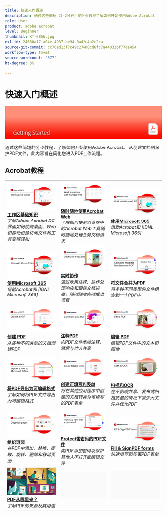 ```yaml
---
title: 快速入门概述
description: 通过这些简短（1-2分钟）的分步教程了解如何开始使用Adobe Acrobat
role: User
product: adobe acrobat
level: Beginner
thumbnail: KT-6856.jpg
exl-id: 24660a17-a04e-4937-be94-0a42c4b2c2ca
source-git-commit: cc76ad13f7c49c27600cd6fc7a44032bf77de454
workflow-type: tm+mt
source-wordcount: '377'
ht-degree: 3%

---
```


# 快速入门概述

![Acrobat快速入门图像](../assets/Hero-GettingStarted.png)

通过这些简短的分步教程，了解如何开始使用Adobe Acrobat。 从创建文档到保护PDF文件，此内容旨在简化您进入PDF工作流程。

## Acrobat教程

<table style="table-layout:fixed">
<tr>
  <td>
    <a href="get-to-know-the-acrobat-dc-interface.md">
      <img alt="工作区基础知识" src="../assets/Workspace_1280.png" />
    </a>
    <div>
    <a href="get-to-know-the-acrobat-dc-interface.md"><strong>工作区基础知识</strong></a>
    </div>
    <em>了解Adobe Acrobat DC界面如何使跨桌面、Web和移动设备访问文件和工具变得轻松</em>
    <br>
  </td>
  <td>
    <a href="acrobatweb.md">
      <img alt="随时随地使用Acrobat Web" src="../assets/Acrobatweb_1280.png" />
    </a>
    <div>
    <a href="acrobatweb.md"><strong>随时随地使用Acrobat Web</strong></a>
    </div>
    <em>了解如何使用浏览器中的Acrobat Web工具随时随地处理业务文档请求</em>
    <br>
  </td>
  <td>
    <a href="../integrate/integrate-overview.md#microsoft">
      <img alt="使用Microsoft 365" src="../assets/WorkMicrosoft365_1280.png" />
    </a>
    <div>
     <a href="../integrate/integrate-overview.md#microsoft"><strong>使用Microsoft 365</strong></a>
    </div>
    <em>借助Acrobat和 [!DNL Microsoft 365]</em>
    <br>
  </td>
</tr>
<tr>
   <td>
    <a href="../integrate/integrate-overview.md#microsoft">
      <img alt="使用Microsoft 365" src="../assets/WorkMicrosoft365_1280.png" />
    </a>
    <div>
     <a href="../integrate/integrate-overview.md#microsoft"><strong>使用Microsoft 365</strong></a>
    </div>
    <em>借助Acrobat和 [!DNL Microsoft 365]</em>
    <br>
  </td>
  <td>
    <a href="collaborate.md">
      <img alt="实时协作" src="../assets/Collaborate_1280.png" />
    </a>
    <div>
     <a href="collaborate.md"><strong>实时协作</strong></a>
    </div>
    <em>通过收集注释、协作处理响应和跟踪文档进度，随时随地实时推进项目</em>
    <br>
  </td>
  <td>
    <a href="combine-to-pdf.md">
      <img alt="Combine Files到PDF" src="../assets/Combine.jpg" />
    </a>
    <div>
     <a href="combine-to-pdf.md"><strong>将文件合并为PDF</strong></a>
    </div>
    <em>将多种不同类型的文件组合到一个PDF中</em>
    <br>
  </td>
</tr>
<tr>
  <td>
    <a href="create-pdf.md">
      <img alt="创建PDF文件" src="../assets/Create.jpg" />
    </a>
    <div>
    <a href="create-pdf.md"><strong>创建 PDF</strong></a>
    </div>
    <em>从各种不同类型的文档创建PDF</em>
    <br>
  </td>
 <td>
    <a href="comment-on-pdf-files.md">
      <img alt="对Acrobat DC中的PDF文件添加注释" src="../assets/Comment.jpg" />
    </a>
    <div>
    <a href="comment-on-pdf-files.md"><strong>注释PDF</strong></a>
    </div>
    <em>向PDF文件添加注释，然后与他人共享</em>
    <br>
  </td>
  <td>
    <a href="edit-pdf.md">
      <img alt="在Acrobat DC中编辑PDF" src="../assets/Edit.jpg" />
    </a>
    <div>
    <a href="edit-pdf.md"><strong>编辑 PDF</strong></a>
    </div>
    <em>编辑PDF文件中的文本和图像</em>
    <br>
  </td>
</tr>
<tr>
  <td>
    <a href="export-pdf.md">
      <img alt="将PDF导出为可编辑格式" src="../assets/Export.jpg" />
    </a>
    <div>
    <a href="export-pdf.md"><strong>将PDF导出为可编辑格式</strong></a>
    </div>
    <em>了解如何将PDF文件导出为可编辑格式</em>
    <br>
  </td>
  <td>
    <a href="create-fillable-forms.md">
      <img alt="创建可填写的表单" src="../assets/Form_1280.png" />
    </a>
    <div>
    <a href="create-fillable-forms.md"><strong>创建可填写的表单</strong></a>
    </div>
    <em>将在其他应用程序中创建的文档转换为可填写的PDF表单</em>
    <br>
  </td>
  <td>
    <a href="scan-and-ocr.md">
      <img alt="扫描和OCR" src="../assets/Scan.jpg" />
    </a>
    <div>
    <a href="scan-and-ocr.md"><strong>扫描和OCR</strong></a>
    </div>
    <em>在不影响共享、发布或归档质量的情况下减少大文件并优化PDF</em>
    <br>
  </td>
</tr>
<tr>
 <td>
    <a href="organize.md">
      <img alt="组织页面" src="../assets/Organize.jpg" />
    </a>
    <div>
    <a href="organize.md"><strong>组织页面</strong></a>
    </div>
    <em>在PDF中添加、替换、提取、旋转、删除和移动页面</em>
    <br>
  </td>
  <td>
    <a href="password-protect.md">
      <img alt="Protect带密码的PDF文件" src="../assets/Protect.jpg" />
    </a>
    <div>
    <a href="password-protect.md"><strong>Protect带密码的PDF文件</strong></a>
    </div>
    <em>向PDF添加密码以保护其他人不打开或编辑文件</em>
    <br>
  </td>
  <td>
    <a href="fill-and-sign.md">
      <img alt="填写并签署PDF表单" src="../assets/FillSign_1280.png" />
    </a>
    <div>
    <a href="fill-and-sign.md"><strong>Fill &amp; SignPDF forms</strong></a>
    </div>
    <em>快速填写和签署PDF表单</em>
    <br>
  </td>
</tr>
<tr>
  <td>
    <a href="where-do-pdfs-come-from.md">
      <img alt="PDF从哪里来？" src="../assets/WherePDFs.jpg" />
    </a>
    <div>
    <a href="where-do-pdfs-come-from.md"><strong>PDF从哪里来？</strong></a>
    </div>
    <em>了解PDF的来源及其用途</em>
    <br>
  </td>
  <td>
   <img alt="间隔符" src="../assets/Grayspacer.png" />
    <div>
    <br>
  </td>
  <td>
   <img alt="间隔符" src="../assets/Grayspacer.png" />
    <div>
    <br>
  </td>
</tr>
</table>
